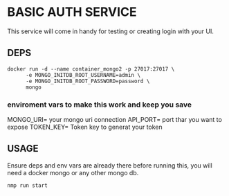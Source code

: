 # BASIC AUTH SERVICE

This service will come in handy for testing or creating login with your UI.
## DEPS

```
docker run -d --name container_mongo2 -p 27017:27017 \
      -e MONGO_INITDB_ROOT_USERNAME=admin \
      -e MONGO_INITDB_ROOT_PASSWORD=password \
      mongo
```

### enviroment vars to make this work and keep you save

MONGO_URI= your mongo uri connection
API_PORT= port thar you want to expose
TOKEN_KEY= Token key to generat your token

## USAGE 

Ensure deps and env vars are already there before running this, you will need a docker mongo or any other mongo db.

```nmp run start```

